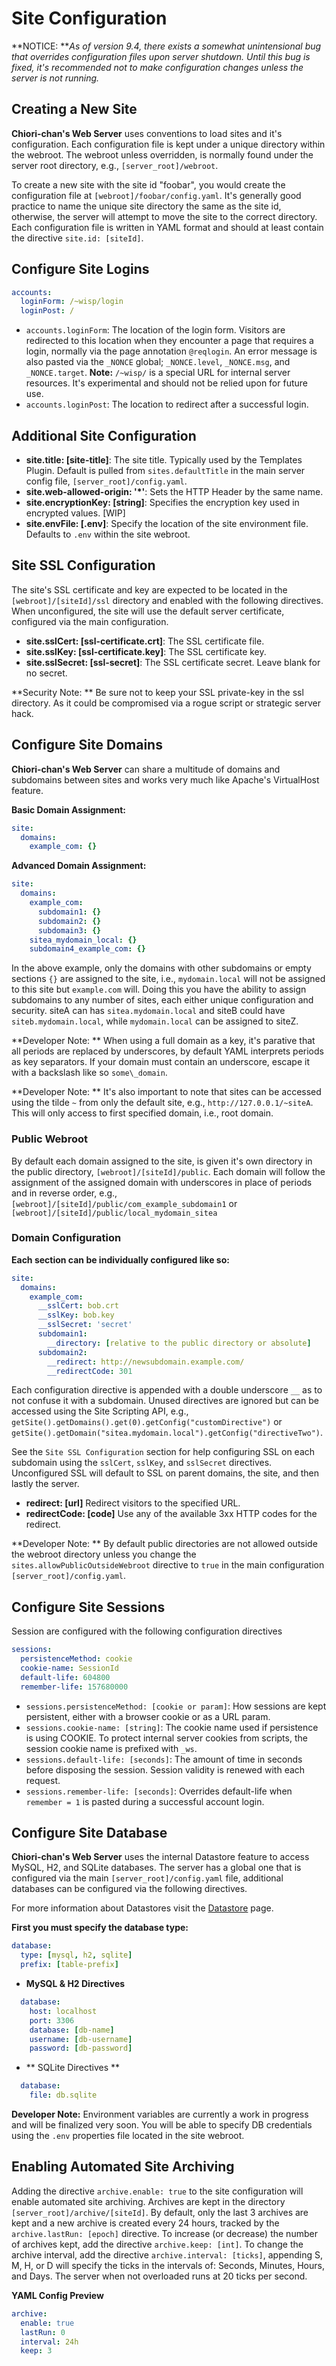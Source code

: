 # Site Configuration

**NOTICE: **_As of version 9.4, there exists a somewhat unintensional bug that overrides configuration files upon server shutdown. Until this bug is fixed, it's recommended not to make configuration changes unless the server is not running._

## Creating a New Site

**Chiori-chan's Web Server** uses conventions to load sites and it's configuration. Each configuration file is kept under a unique directory within the webroot. The webroot unless overridden, is normally found under the server root directory, e.g., `[server_root]/webroot`.

To create a new site with the site id "foobar", you would create the configuration file at `[webroot]/foobar/config.yaml`. It's generally good practice to name the unique site directory the same as the site id, otherwise, the server will attempt to move the site to the correct directory. Each configuration file is written in YAML format and should at least contain the directive `site.id: [siteId]`.

## Configure Site Logins

```yaml
accounts:
  loginForm: /~wisp/login
  loginPost: /
```

* `accounts.loginForm`: The location of the login form. Visitors are redirected to this location when they encounter a page that requires a login, normally via the page annotation `@reqlogin`. An error message is also pasted via the `_NONCE` global; `_NONCE.level`, `_NONCE.msg`, and `_NONCE.target`. **Note:** `/~wisp/` is a special URL for internal server resources. It's experimental and should not be relied upon for future use.
* `accounts.loginPost`: The location to redirect after a successful login.

## Additional Site Configuration

* **site.title: [site-title]**: The site title. Typically used by the Templates Plugin. Default is pulled from `sites.defaultTitle` in the main server config file, `[server_root]/config.yaml`.
* **site.web-allowed-origin: '*'**: Sets the HTTP Header by the same name.
* **site.encryptionKey: [string]**: Specifies the encryption key used in encrypted values. [WIP]
* **site.envFile: [.env]**: Specify the location of the site environment file. Defaults to `.env` within the site webroot.

## Site SSL Configuration

The site's SSL certificate and key are expected to be located in the `[webroot]/[siteId]/ssl` directory and enabled with the following directives. When unconfigured, the site will use the default server certificate, configured via the main configuration.

* **site.sslCert: [ssl-certificate.crt]**: The SSL certificate file.
* **site.sslKey: [ssl-certificate.key]**: The SSL certificate key.
* **site.sslSecret: [ssl-secret]**: The SSL certificate secret. Leave blank for no secret.

**Security Note: ** Be sure not to keep your SSL private-key in the ssl directory. As it could be compromised via a rogue script or strategic server hack.

## Configure Site Domains

**Chiori-chan's Web Server** can share a multitude of domains and subdomains between sites and works very much like Apache's VirtualHost feature.

**Basic Domain Assignment:**
```yaml
site:
  domains:
    example_com: {}
```

**Advanced Domain Assignment:**
```yaml
site:
  domains:
    example_com:
      subdomain1: {}
      subdomain2: {}
      subdomain3: {}
    sitea_mydomain_local: {}
    subdomain4_example_com: {}
```

In the above example, only the domains with other subdomains or empty sections `{}` are assigned to the site, i.e., `mydomain.local` will not be assigned to this site but `example.com` will. Doing this you have the ability to assign subdomains to any number of sites, each either unique configuration and security. siteA can has `sitea.mydomain.local` and siteB could have `siteb.mydomain.local`, while `mydomain.local` can be assigned to siteZ.

**Developer Note: ** When using a full domain as a key, it's parative that all periods are replaced by underscores, by default YAML interprets periods as key separators. If your domain must contain an underscore, escape it with a backslash like so `some\_domain`.

**Developer Note: ** It's also important to note that sites can be accessed using the tilde `~` from only the default site, e.g., `http://127.0.0.1/~siteA`. This will only access to first specified domain, i.e., root domain.

### Public Webroot

By default each domain assigned to the site, is given it's own directory in the public directory, `[webroot]/[siteId]/public`. Each domain will follow the assignment of the assigned domain with underscores in place of periods and in reverse order, e.g., `[webroot]/[siteId]/public/com_example_subdomain1` or `[webroot]/[siteId]/public/local_mydomain_sitea`

### Domain Configuration

**Each section can be individually configured like so:**
```yaml
site:
  domains:
    example_com:
      __sslCert: bob.crt
      __sslKey: bob.key
      __sslSecret: 'secret'
      subdomain1:
        __directory: [relative to the public directory or absolute]
      subdomain2:
        __redirect: http://newsubdomain.example.com/
        __redirectCode: 301
```

Each configuration directive is appended with a double underscore `__` as to not confuse it with a subdomain. Unused directives are ignored but can be accessed using the Site Scripting API, e.g., `getSite().getDomains().get(0).getConfig("customDirective")` or `getSite().getDomain("sitea.mydomain.local").getConfig("directiveTwo")`.

See the `Site SSL Configuration` section for help configuring SSL on each subdomain using the `sslCert`, `sslKey`, and `sslSecret` directives. Unconfigured SSL will default to SSL on parent domains, the site, and then lastly the server.

* **redirect: [url]** Redirect visitors to the specified URL.
* **redirectCode: [code]** Use any of the available 3xx HTTP codes for the redirect.

**Developer Note: ** By default public directories are not allowed outside the webroot directory unless you change the `sites.allowPublicOutsideWebroot` directive to `true` in the main configuration `[server_root]/config.yaml`.

## Configure Site Sessions

Session are configured with the following configuration directives

```yaml
sessions:
  persistenceMethod: cookie
  cookie-name: SessionId
  default-life: 604800
  remember-life: 157680000
```

* `sessions.persistenceMethod: [cookie or param]`: How sessions are kept persistent, either with a browser cookie or as a URL param.
* `sessions.cookie-name: [string]`: The cookie name used if persistence is using COOKIE. To protect internal server cookies from scripts, the session cookie name is prefixed with `_ws`.
* `sessions.default-life: [seconds]`: The amount of time in seconds before disposing the session. Session validity is renewed with each request.
* `sessions.remember-life: [seconds]`: Overrides default-life when `remember = 1` is pasted during a successful account login.

## Configure Site Database

**Chiori-chan's Web Server** uses the internal Datastore feature to access MySQL, H2, and SQLite databases. The server has a global one that is configured via the main `[server_root]/config.yaml` file, additional databases can be configured via the following directives.

For more information about Datastores visit the [Datastore](/docs/configuration/datastore.md) page.

**First you must specify the database type:**

```yaml
database:
  type: [mysql, h2, sqlite]
  prefix: [table-prefix]
```

* **MySQL & H2 Directives**
```yaml
  database:
    host: localhost
    port: 3306
    database: [db-name]
    username: [db-username]
    password: [db-password]
```

* ** SQLite Directives **
```yaml
  database:
    file: db.sqlite
```

**Developer Note:** Environment variables are currently a work in progress and will be finalized very soon. You will be able to specify DB credentials using the `.env` properties file located in the site webroot.

## Enabling Automated Site Archiving

Adding the directive `archive.enable: true` to the site configuration will enable automated site archiving.  Archives are kept in the directory `[server_root]/archive/[siteId]`. By default, only the last 3 archives are kept and a new archive is created every 24 hours, tracked by the `archive.lastRun: [epoch]` directive. To increase \(or decrease\) the number of archives kept, add the directive `archive.keep: [int]`. To change the archive interval, add the directive `archive.interval: [ticks]`, appending S, M, H, or D will specify the ticks in the intervals of: Seconds, Minutes, Hours, and Days. The server when not overloaded runs at 20 ticks per second.

**YAML Config Preview**

```yaml
archive:  
  enable: true  
  lastRun: 0  
  interval: 24h  
  keep: 3
```







